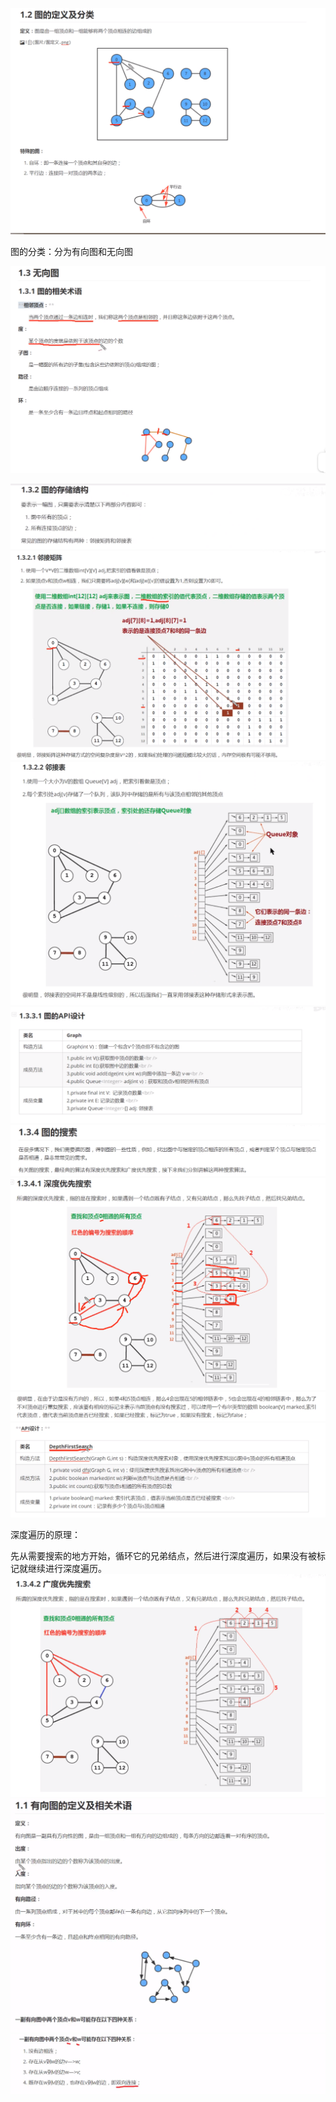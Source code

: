 ![image-20200319214851546](images/image-20200319214851546.png)

图的分类：分为有向图和无向图

![image-20200319221538175](images/image-20200319221538175.png)

![image-20200319221948534](images/image-20200319221948534.png)![image-20200319222136355](images/image-20200319222136355.png)![image-20200319223021250](images/image-20200319223021250.png)![image-20200319223048805](images/image-20200319223048805.png)![image-20200319225014749](images/image-20200319225014749.png)![image-20200319225526787](images/image-20200319225526787.png)![image-20200319225559068](images/image-20200319225559068.png)![image-20200319225615095](images/image-20200319225615095.png)

深度遍历的原理：

先从需要搜索的地方开始，循环它的兄弟结点，然后进行深度遍历，如果没有被标记就继续进行深度遍历。![image-20200319232545620](images/image-20200319232545620.png)![image-20200320080341433](images/image-20200320080341433.png)![image-20200320080639835](images/image-20200320080639835.png)